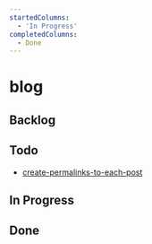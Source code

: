 ```yaml
---
startedColumns:
  - 'In Progress'
completedColumns:
  - Done
---
```


# blog

## Backlog

## Todo

- [create-permalinks-to-each-post](tasks/create-permalinks-to-each-post.md)

## In Progress

## Done
